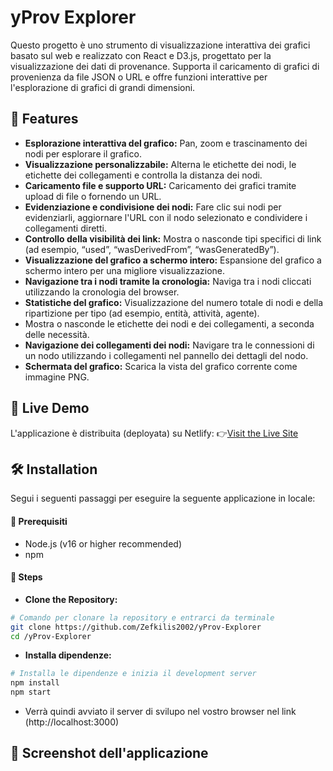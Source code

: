 # yProv Explorer

Questo progetto è uno strumento di visualizzazione interattiva dei grafici basato sul web e realizzato con React e D3.js, progettato per la visualizzazione dei dati di provenance. Supporta il caricamento di grafici di provenienza da file JSON o URL e offre funzioni interattive per l'esplorazione di grafici di grandi dimensioni.

## 🌟 Features
- **Esplorazione interattiva del grafico:** Pan, zoom e trascinamento dei nodi per esplorare il grafico.
- **Visualizzazione personalizzabile:** Alterna le etichette dei nodi, le etichette dei collegamenti e controlla la distanza dei nodi.
- **Caricamento file e supporto URL:** Caricamento dei grafici tramite upload di file o fornendo un URL.
- **Evidenziazione e condivisione dei nodi:** Fare clic sui nodi per evidenziarli, aggiornare l'URL con il nodo selezionato e condividere i collegamenti diretti.
- **Controllo della visibilità dei link:** Mostra o nasconde tipi specifici di link (ad esempio, “used”, “wasDerivedFrom”, “wasGeneratedBy”).
- **Visualizzazione del grafico a schermo intero:** Espansione del grafico a schermo intero per una migliore visualizzazione.
- **Navigazione tra i nodi tramite la cronologia:** Naviga tra i nodi cliccati utilizzando la cronologia del browser.
- **Statistiche del grafico:** Visualizzazione del numero totale di nodi e della ripartizione per tipo (ad esempio, entità, attività, agente).
- Mostra o nasconde le etichette dei nodi e dei collegamenti, a seconda delle necessità.
- **Navigazione dei collegamenti dei nodi:** Navigare tra le connessioni di un nodo utilizzando i collegamenti nel pannello dei dettagli del nodo.
- **Schermata del grafico:** Scarica la vista del grafico corrente come immagine PNG.

## 🚀 Live Demo
L'applicazione è distribuita (deployata) su Netlify:
👉[Visit the Live Site](https://example.com)

## 🛠️ Installation
Segui i seguenti passaggi per eseguire la seguente applicazione in locale:

#### 🧰 Prerequisiti
 - Node.js (v16 or higher recommended)
 - npm

#### 🔂 Steps
- **Clone the Repository:**
```bash
# Comando per clonare la repository e entrarci da terminale
git clone https://github.com/Zefkilis2002/yProv-Explorer
cd /yProv-Explorer
```
- **Installa dipendenze:**
```bash
# Installa le dipendenze e inizia il development server
npm install
npm start
```
- Verrà quindi avviato il server di svilupo nel vostro browser nel link (http://localhost:3000)


## 📸 Screenshot dell'applicazione

